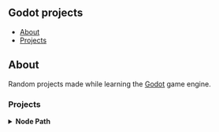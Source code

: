 Godot projects
---
- [About](#about)
- [Projects](#projects)


## About
Random projects made while learning the [Godot](https://godotengine.org/) game engine.


### Projects

<details>
<summary><b>Node Path</b></summary>

#### Godot Version
4.2.1


#### Description

Using a graph tree to create a node path that an actor can travel allong.

</details>